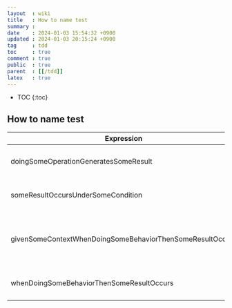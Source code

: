 ```yaml
---
layout  : wiki
title   : How to name test
summary : 
date    : 2024-01-03 15:54:32 +0900
updated : 2024-01-03 20:15:24 +0900
tag     : tdd
toc     : true
comment : true
public  : true
parent  : [[/tdd]]
latex   : true
---
```

* TOC
{:toc}

## How to name test

| Expression                            | Description           |
|---------------------------------------|-----------------------|
| doingSomeOperationGeneratesSomeResult | 어떤 동작을 하면 어떤 결과가 나온다. |
| someResultOccursUnderSomeCondition | 어떤 결과는 어떤 조건에서 발생한다. |
| givenSomeContextWhenDoingSomeBehaviorThenSomeResultOccurs | 주어진 조건에서 어떤 일을 하면 어떤 결과가 나온다. |
| whenDoingSomeBehaviorThenSomeResultOccurs | 어떤 일을 하면 어떤 결과가 나온다. |